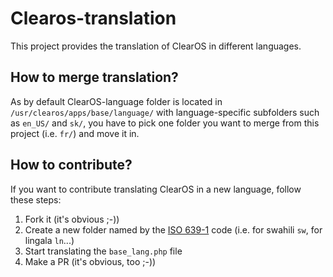 # Clearos-translation
This project provides the translation of ClearOS in different languages.

## How to merge translation?
As by default ClearOS-language folder is located in `/usr/clearos/apps/base/language/` with language-specific subfolders such as `en_US/` and `sk/`, you have to pick one folder you want to merge from this project (i.e. `fr/`) and move it in.

## How to contribute?
If you want to contribute translating ClearOS in a new language, follow these steps:
1. Fork it (it's obvious ;-))
2. Create a new folder named by the [ISO 639-1](https://en.wikipedia.org/wiki/List_of_ISO_639-1_codes) code (i.e. for swahili `sw`, for lingala `ln`...)
3. Start translating the `base_lang.php` file
4. Make a PR (it's obvious, too ;-))